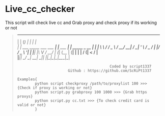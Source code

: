 # Live_cc_checker
This script will check live cc and Grab proxy and check proxy if its working or not


>  _      _                             _               _             
> | |    (_)                           | |             | |            
> | |     ___   _____    ___ ___    ___| |__   ___  ___| | _____ _ __ 
> | |    | \ \ / / _ \  / __/ __|  / __| '_ \ / _ \/ __| |/ / _ \ '__|
> | |____| |\ V /  __/ | (_| (__  | (__| | | |  __/ (__|   <  __/ |   
> |______|_| \_/ \___|  \___\___|  \___|_| |_|\___|\___|_|\_\___|_|   
>                                                                                             
>                                               Coded by script1337
>                            Github : https://github.com/ScRiPt1337
>         
>     Examples{
>             python script checkproxy /path/to/proxylist 100 >>> {Check if proxy is working or not}
>             python script.py grabproxy 100 1000 >>> {Grab https proxys}
>             python script.py cc.txt >>> {To check credit card is valid or not}
>             }

